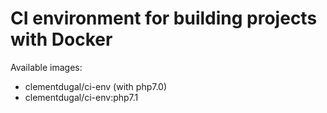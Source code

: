 # CI environment for building projects with Docker

Available images:
- clementdugal/ci-env (with php7.0)
- clementdugal/ci-env:php7.1
